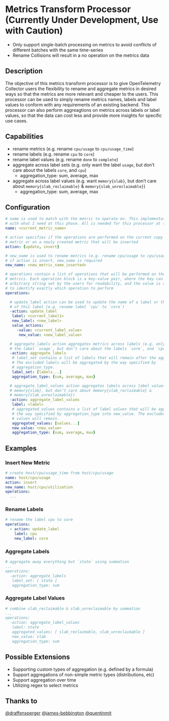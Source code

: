 # Metrics Transform Processor (Currently Under Development, Use with Caution)
- Only support single-batch processing on metrics to avoid conflicts of different batches with the same time-series
- Rename Collisions will result in a no operation on the metrics data

## Description
The objective of this metrics transform processor is to give OpenTelemetry Collector users the flexibility to rename and aggregate metrics in desired ways so that the metrics are more relevant and cheaper to the users. This processor can be used to simply rename metrics names, labels and label values to conform with any requirements of an existing backend. This processor can also perform aggreagtions on metrics across labels or label values, so that the data can cost less and provide more insights for specific use cases.

## Capabilities
- rename metrics (e.g. rename `cpu/usage` to `cpu/usage_time`)
- rename labels (e.g. rename `cpu` to `core`)
- rename label values (e.g. rename `done` to `complete`)
- aggregate across label sets (e.g. only want the label `usage`, but don’t care about the labels `core`, and `cpu`)
  - aggregation_type: sum, average, max
- aggregate across label values (e.g. want `memory{slab}`, but don’t care about `memory{slab_reclaimable}` & `memory{slab_unreclaimable}`)
  - aggregation_type: sum, average, max

## Configuration
```yaml
# name is used to match with the metric to operate on. This implementation doesn’t # utilize the filtermetric’s MatchProperties struct because it doesn’t match well 
# with what I need at this phase. All is needed for this processor at this stage is # a single name string that can be used to match with selected metrics. The list of # metric names and the match type in the filtermetric’s MatchProperties struct are # unnecessary. Also, based on the issue about improving filtering configuration, it # seems like this struct is subject to be slightly modified.
name: <current_metric_name>

# action specifies if the operations are performed on the current copy of the 
# metric or on a newly created metric that will be inserted
action: {update, insert}

# new_name is used to rename metrics (e.g. rename cpu/usage to cpu/usage_time)
# if action is insert, new_name is required
new_name: <new_metric_name_inserted>

# operations contain a list of operations that will be performed on the selected 
# metrics. Each operation block is a key-value pair, where the key can be any 
# arbitrary string set by the users for readability, and the value is a struct with # fields required for operations. The action field is important for the processor 
# to identify exactly which operation to perform 
operations:

  # update_label action can be used to update the name of a label or the values           
  # of this label (e.g. rename label `cpu` to `core`)
  -action: update_label
   label: <current_label1>
   new_label: <new_label>
   value_actions:
     -value: <current_label_value>
      new_value: <new_label_value>

  # aggregate_labels action aggregates metrics across labels (e.g. only want  
  # the label `usage`, but don’t care about the labels `core`, and `cpu`)
  -action: aggregate_labels
   # label_set contains a list of labels that will remain after the aggregation.    
   # The excluded labels will be aggregated by the way specified by  
   # aggregation_type.
   label_set: [labels...]
   aggregation_type: {sum, average, max}

  # aggregate_label_values action aggregates labels across label values (e.g. want  
  # memory{slab}, but don’t care about memory{slab_reclaimable} &   
  # memory{slab_unreclaimable})
  -action: aggregate_label_values
   label: <label>
   # aggregated_values contains a list of label values that will be aggregated by  
   # the way specified by aggregation_type into new_value. The excluded label  
   # values will remain.
   aggregated_values: [values...]
   new_value: <new_value> 
   aggregation_type: {sum, average, max}
```

## Examples

### Insert New Metric
```yaml
# create host/cpu/usage_time from host/cpu/usage
name: host/cpu/usage
action: insert
new_name: host/cpu/utilization
operations:
  ...
```

### Rename Labels
```yaml
# rename the label cpu to core
operations:
  - action: update_label
    label: cpu
    new_label: core
```

### Aggregate Labels
```yaml
# aggregate away everything but `state` using summation
...
operations:
  -action: aggregate_labels
   label_set: [ state ]
   aggregation_type: sum
```

### Aggregate Label Values
```yaml
# combine slab_reclaimable & slab_unreclaimable by summation
...
operations:
  -action: aggregate_label_values
   label: state
   aggregated_values: [ slab_reclaimable, slab_unreclaimable ]
   new_value: slab 
   aggregation_type: sum
```

## Possible Extensions
- Supporting custom types of aggregation (e.g. defined by a formula)
- Support aggregations of non-simple metric types (distributions, etc)
- Support aggregation over time
- Utilizing regex to select metrics

## Thanks to
[@draffensperger](https://github.com/draffensperger) [@james-bebbington](https://github.com/james-bebbington) [@quentinmit](https://github.com/quentinmit)